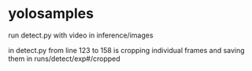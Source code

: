 # yolosamples

run detect.py with video in inference/images  

in detect.py from line 123 to 158 is cropping individual frames and saving them in runs/detect/exp#/cropped

